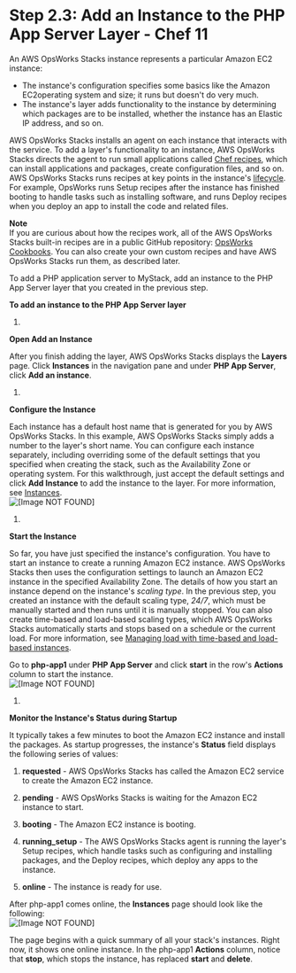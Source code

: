 # Step 2\.3: Add an Instance to the PHP App Server Layer \- Chef 11<a name="gettingstarted-simple-instance"></a>

An AWS OpsWorks Stacks instance represents a particular Amazon EC2 instance:
+ The instance's configuration specifies some basics like the Amazon EC2operating system and size; it runs but doesn't do very much\. 
+ The instance's layer adds functionality to the instance by determining which packages are to be installed, whether the instance has an Elastic IP address, and so on\.

AWS OpsWorks Stacks installs an agent on each instance that interacts with the service\. To add a layer's functionality to an instance, AWS OpsWorks Stacks directs the agent to run small applications called [Chef recipes](http://docs.chef.io/recipes.html), which can install applications and packages, create configuration files, and so on\. AWS OpsWorks Stacks runs recipes at key points in the instance's [lifecycle](workingcookbook-events.md)\. For example, OpsWorks runs Setup recipes after the instance has finished booting to handle tasks such as installing software, and runs Deploy recipes when you deploy an app to install the code and related files\.

**Note**  
If you are curious about how the recipes work, all of the AWS OpsWorks Stacks built\-in recipes are in a public GitHub repository: [OpsWorks Cookbooks](https://github.com/aws/opsworks-cookbooks)\. You can also create your own custom recipes and have AWS OpsWorks Stacks run them, as described later\.

To add a PHP application server to MyStack, add an instance to the PHP App Server layer that you created in the previous step\. 

**To add an instance to the PHP App Server layer**

1. 

**Open Add an Instance**

   After you finish adding the layer, AWS OpsWorks Stacks displays the **Layers** page\. Click **Instances** in the navigation pane and under **PHP App Server**, click **Add an instance**\.

1. 

**Configure the Instance**

   Each instance has a default host name that is generated for you by AWS OpsWorks Stacks\. In this example, AWS OpsWorks Stacks simply adds a number to the layer's short name\. You can configure each instance separately, including overriding some of the default settings that you specified when creating the stack, such as the Availability Zone or operating system\. For this walkthrough, just accept the default settings and click **Add Instance** to add the instance to the layer\. For more information, see [Instances](workinginstances.md)\.  
![\[Image NOT FOUND\]](http://docs.aws.amazon.com/opsworks/latest/userguide/images/gs7.png)

1. 

**Start the Instance**

   So far, you have just specified the instance's configuration\. You have to start an instance to create a running Amazon EC2 instance\. AWS OpsWorks Stacks then uses the configuration settings to launch an Amazon EC2 instance in the specified Availability Zone\. The details of how you start an instance depend on the instance's *scaling type*\. In the previous step, you created an instance with the default scaling type, *24/7*, which must be manually started and then runs until it is manually stopped\. You can also create time\-based and load\-based scaling types, which AWS OpsWorks Stacks automatically starts and stops based on a schedule or the current load\. For more information, see [Managing load with time\-based and load\-based instances](workinginstances-autoscaling.md)\.

   Go to **php\-app1** under **PHP App Server** and click **start** in the row's **Actions** column to start the instance\.  
![\[Image NOT FOUND\]](http://docs.aws.amazon.com/opsworks/latest/userguide/images/gs8.png)

1. 

**Monitor the Instance's Status during Startup**

   It typically takes a few minutes to boot the Amazon EC2 instance and install the packages\. As startup progresses, the instance's **Status** field displays the following series of values: 

   1. **requested** \- AWS OpsWorks Stacks has called the Amazon EC2 service to create the Amazon EC2 instance\.

   1. **pending** \- AWS OpsWorks Stacks is waiting for the Amazon EC2 instance to start\.

   1. **booting** \- The Amazon EC2 instance is booting\.

   1. **running\_setup** \- The AWS OpsWorks Stacks agent is running the layer's Setup recipes, which handle tasks such as configuring and installing packages, and the Deploy recipes, which deploy any apps to the instance\.

   1. **online** \- The instance is ready for use\.

   After php\-app1 comes online, the **Instances** page should look like the following:   
![\[Image NOT FOUND\]](http://docs.aws.amazon.com/opsworks/latest/userguide/images/gs9.png)

   The page begins with a quick summary of all your stack's instances\. Right now, it shows one online instance\. In the php\-app1 **Actions** column, notice that **stop**, which stops the instance, has replaced **start** and **delete**\.
